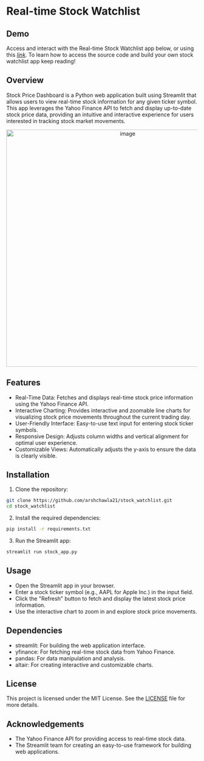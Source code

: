 # Real-time Stock Watchlist

## Demo
Access and interact with the Real-time Stock Watchlist app below, or using this [_link_](https://stockwatchlist.streamlit.app/). To learn how to access the source code and build your own stock watchlist app keep reading!

## Overview
Stock Price Dashboard is a Python web application built using Streamlit that allows users to view real-time stock information for any given ticker symbol. This app leverages the Yahoo Finance API to fetch and display up-to-date stock price data, providing an intuitive and interactive experience for users interested in tracking stock market movements.

<p align="center">
<img width="623" alt="image" src="https://github.com/user-attachments/assets/89e29ae8-fb00-4f26-8880-fc6e9bf13167">
</p>

## Features
- Real-Time Data: Fetches and displays real-time stock price information using the Yahoo Finance API.
- Interactive Charting: Provides interactive and zoomable line charts for visualizing stock price movements throughout the current trading day.
- User-Friendly Interface: Easy-to-use text input for entering stock ticker symbols.
- Responsive Design: Adjusts column widths and vertical alignment for optimal user experience.
- Customizable Views: Automatically adjusts the y-axis to ensure the data is clearly visible.

## Installation
1. Clone the repository:
```sh
git clone https://github.com/arshchawla21/stock_watchlist.git
cd stock_watchlist
```
2. Install the required dependencies:
```sh
pip install -r requirements.txt
```
3. Run the Streamlit app:
```sh
streamlit run stock_app.py
```

## Usage
- Open the Streamlit app in your browser.
- Enter a stock ticker symbol (e.g., AAPL for Apple Inc.) in the input field.
- Click the "Refresh" button to fetch and display the latest stock price information.
- Use the interactive chart to zoom in and explore stock price movements.

## Dependencies
- streamlit: For building the web application interface.
- yfinance: For fetching real-time stock data from Yahoo Finance.
- pandas: For data manipulation and analysis.
- altair: For creating interactive and customizable charts.

## License
This project is licensed under the MIT License. See the [LICENSE](https://github.com/arshchawla21/stock_watchlist/edit/main/LICENSE.md) file for more details.

## Acknowledgements
- The Yahoo Finance API for providing access to real-time stock data.
- The Streamlit team for creating an easy-to-use framework for building web applications.
